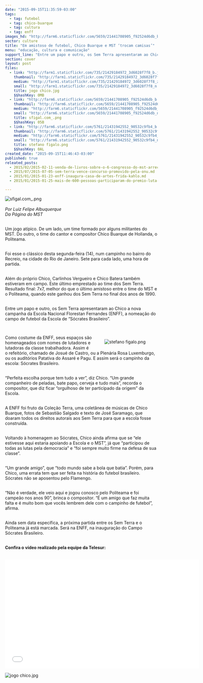 ```yaml
---
date: "2015-09-15T11:35:59-03:00"
tags:
  - tag: futebol
  - tag: chico-buarque
  - tag: cultura
  - tag: enff
images_hd: "http://farm6.staticflickr.com/5659/21441708905_f92524d6db_b.jpg"
sector: culture
title: "Em amistoso de futebol, Chico Buarque e MST ‘trocam camisas’"
menu: "educação, cultura e comunicação"
support_line: "Entre um papo e outro, os Sem Terra apresentaram ao Chico a nova campanha da Escola Nacional Florestan Fernandes: a nomeação do campo de futebol da Escola de “Sócrates Brasileiro”."
section: cover
layout: post
files:
  - link: "http://farm1.staticflickr.com/735/21429184972_3d6028f7f8_b.jpg"
    thumbnail: "http://farm1.staticflickr.com/735/21429184972_3d6028f7f8_t.jpg"
    medium: "http://farm1.staticflickr.com/735/21429184972_3d6028f7f8_z.jpg"
    small: "http://farm1.staticflickr.com/735/21429184972_3d6028f7f8_n.jpg"
    title: jogo chico.jpg
    $$hashKey: 0MB
  - link: "http://farm6.staticflickr.com/5659/21441708905_f92524d6db_b.jpg"
    thumbnail: "http://farm6.staticflickr.com/5659/21441708905_f92524d6db_t.jpg"
    medium: "http://farm6.staticflickr.com/5659/21441708905_f92524d6db_z.jpg"
    small: "http://farm6.staticflickr.com/5659/21441708905_f92524d6db_n.jpg"
    title: sfigal.com_.png
    $$hashKey: 05B
  - link: "http://farm6.staticflickr.com/5761/21431942552_90532c9fb4_b.jpg"
    thumbnail: "http://farm6.staticflickr.com/5761/21431942552_90532c9fb4_t.jpg"
    medium: "http://farm6.staticflickr.com/5761/21431942552_90532c9fb4_z.jpg"
    small: "http://farm6.staticflickr.com/5761/21431942552_90532c9fb4_n.jpg"
    title: stefano figalo.png
    $$hashKey: 0AL
created_date: "2015-09-15T11:46:43-03:00"
published: true
releated_posts:
  - 2015/02/2015-02-11-venda-de-livros-sobre-o-6-congresso-do-mst-arrecada-fundos-para-a-enff.md
  - 2015/07/2015-07-05-sem-terra-vence-concurso-promovido-pela-onu.md
  - 2015/01/2015-01-23-enff-inaugura-casa-de-artes-frida-kahlo.md
  - 2015/01/2015-01-25-mais-de-600-pessoas-participaram-do-premio-luta-pela-terra.md

---
```

<p><img alt="sfigal.com_.png" src="http://farm6.staticflickr.com/5659/21441708905_f92524d6db_b.jpg" /><br />
<br />
<em>Por&nbsp;Luiz Felipe Albuquerque<br />
Da P&aacute;gina do MST</em></p>

<p><br />
Um jogo at&iacute;pico. De um lado, um time formado por alguns militantes do MST. Do outro, o time do cantor e compositor Chico Buarque de Hollanda, o Politeama.</p>

<p><br />
Foi esse o cl&aacute;ssico desta segunda-feira (14), num campinho no bairro do Recreio, na cidade do Rio de Janeiro. Sete para cada lado, uma hora de partida.</p>

<p><br />
Al&eacute;m do pr&oacute;prio Chico, Carlinhos Vergueiro e Chico Batera tamb&eacute;m estiveram em campo. Este &uacute;ltimo emprestado ao time dos Sem Terra. Resultado final: 7x7, melhor do que o &uacute;ltimo amistoso entre o time do MST e o Politeama, quando este ganhou dos Sem Terra no final dos anos de 1990.</p>

<p><br />
Entre um papo e outro, os Sem Terra apresentaram ao Chico a nova campanha da Escola Nacional Florestan Fernandes (ENFF),&nbsp;a nomea&ccedil;&atilde;o do campo de futebol da Escola de &ldquo;S&oacute;crates Brasileiro&rdquo;.</p>

<p>&nbsp;</p>

<figure class="image" style="float:right"><img alt="stefano figalo.png" src="http://farm6.staticflickr.com/5761/21431942552_90532c9fb4_b.jpg" />
<figcaption></figcaption>
</figure>

<p>Como costume da ENFF, seus espa&ccedil;os s&atilde;o homenageados com nomes de lutadores e lutadoras da classe trabalhadora. Assim &eacute; o refeit&oacute;rio, chamado de Josu&eacute; de Castro, ou a Plen&aacute;ria Rosa Luxemburgo, ou os audit&oacute;rios Patativa do Assar&eacute; e Pagu. E assim ser&aacute; o campinho da escola: S&oacute;crates Brasileiro.</p>

<p><br />
&ldquo;Perfeita escolha porque tem tudo a ver&rdquo;, diz Chico. &ldquo;Um grande companheiro de peladas, bate papo, cerveja e tudo mais&rdquo;, recorda o compositor, que diz ficar &ldquo;orgulhoso de ter participado da origem&rdquo; da Escola.</p>

<p><br />
A ENFF foi fruto da Cole&ccedil;&atilde;o Terra, uma colet&acirc;nea de m&uacute;sicas de Chico Buarque, fotos de Sebasti&atilde;o Salgado e texto de Jos&eacute; Saramago, que doaram todos os direitos autorais aos Sem Terra para que a escola fosse constru&iacute;da.</p>

<p><br />
Voltando &agrave; homenagem ao S&oacute;crates, Chico ainda afirma que se &ldquo;ele estivesse aqui estaria apoiando a Escola e o MST&rdquo;, j&aacute; que &ldquo;participou de todas as lutas pela democracia&rdquo; e &ldquo;foi sempre muito firme na defesa de sua classe&rdquo;.</p>

<p><br />
&ldquo;Um grande amigo&rdquo;, que &ldquo;todo mundo sabe a bola que batia&rdquo;. Por&eacute;m, para Chico, uma errata tem que ser feita na hist&oacute;ria do futebol brasileiro. S&oacute;crates n&atilde;o se aposentou pelo Flamengo.</p>

<p><br />
&ldquo;N&atilde;o &eacute; verdade, ele veio aqui e jogou conosco pelo Politeama&nbsp;e foi campe&atilde;o nos anos 90&rdquo;, brinca o compositor. &ldquo;&Eacute; um amigo que faz muita falta e &eacute; muito bom que voc&ecirc;s lembrem dele com o campinho de futebol&rdquo;, afirma.</p>

<p><br />
Ainda sem data espec&iacute;fica, a pr&oacute;xima partida entre os Sem Terra e o Politeama j&aacute; est&aacute; marcada. Ser&aacute; na ENFF, na inaugura&ccedil;&atilde;o do Campo S&oacute;crates Brasileiro.</p>

<p><br />
<strong>Confira o v&iacute;deo realizado pela equipe da Telesur:</strong><br />
&nbsp;</p>

<p><iframe allowfullscreen="" frameborder="0" height="360" src="//www.youtube.com/embed/R9bxAbNCMVU" width="640"></iframe></p>

<p><img alt="jogo chico.jpg" src="http://farm1.staticflickr.com/735/21429184972_3d6028f7f8_b.jpg" /></p>
